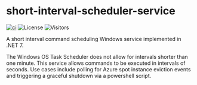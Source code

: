 # short-interval-scheduler-service

[![ci](https://github.com/jpfulton/short-interval-scheduler-service/actions/workflows/ci.yml/badge.svg)](https://github.com/jpfulton/short-interval-scheduler-service/actions/workflows/ci.yml)
![License](https://img.shields.io/badge/License-MIT-blue)
![Visitors](https://visitor-badge.laobi.icu/badge?page_id=jpfulton.short-interval-scheduler-service)

A short interval command scheduling Windows service implemented in .NET 7.

The Windows OS Task Scheduler does not allow for intervals shorter than one minute. This
service allows commands to be executed in intervals of seconds. Use cases include polling
for Azure spot instance eviction events and triggering a graceful shutdown via a powershell
script.
